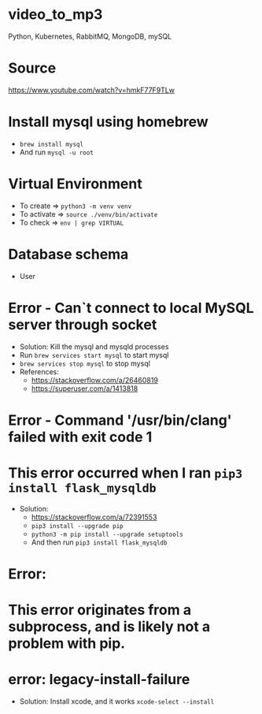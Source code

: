# video_to_mp3
Python, Kubernetes, RabbitMQ, MongoDB, mySQL

# Source
https://www.youtube.com/watch?v=hmkF77F9TLw

# Install mysql using homebrew
- `brew install mysql`
- And run `mysql -u root` 

# Virtual Environment
- To create => `python3 -m venv venv`
- To activate => `source ./venv/bin/activate`
- To check => `env | grep VIRTUAL`

# Database schema
- User

# Error -  Can`t connect to local MySQL server through socket 
- Solution: Kill the mysql and mysqld processes
- Run `brew services start mysql` to start mysql
- `brew services stop mysql` to stop mysql
- References:
    - https://stackoverflow.com/a/26460819
    - https://superuser.com/a/1413818

# Error - Command '/usr/bin/clang' failed with exit code 1
# This error occurred when I ran `pip3 install flask_mysqldb`
- Solution:
    - https://stackoverflow.com/a/72391553
    - `pip3 install --upgrade pip`
    - `python3 -m pip install --upgrade setuptools`
    - And then run `pip3 install flask_mysqldb` 

# Error:  
# This error originates from a subprocess, and is likely not a problem with pip.
# error: legacy-install-failure
- Solution: Install xcode, and it works `xcode-select --install`